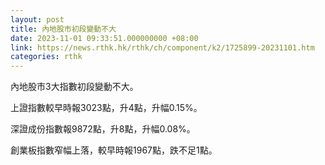 ```yaml
---
layout: post
title: 內地股市初段變動不大
date: 2023-11-01 09:33:51.000000000 +08:00
link: https://news.rthk.hk/rthk/ch/component/k2/1725899-20231101.htm
categories: rthk
---
```


內地股市3大指數初段變動不大。

上證指數較早時報3023點，升4點，升幅0.15%。

深證成份指數報9872點，升8點，升幅0.08%。

創業板指數窄幅上落，較早時報1967點，跌不足1點。
